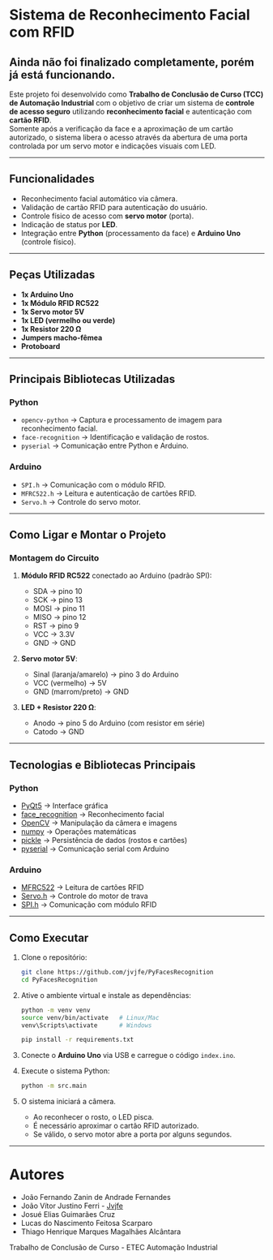 # Sistema de Reconhecimento Facial com RFID
## Ainda não foi finalizado completamente, porém já está funcionando.

Este projeto foi desenvolvido como **Trabalho de Conclusão de Curso (TCC) de Automação Industrial** com o objetivo de criar um sistema de **controle de acesso seguro** utilizando **reconhecimento facial** e autenticação com **cartão RFID**.  
Somente após a verificação da face e a aproximação de um cartão autorizado, o sistema libera o acesso através da abertura de uma porta controlada por um servo motor e indicações visuais com LED.

---

## Funcionalidades
- Reconhecimento facial automático via câmera.
- Validação de cartão RFID para autenticação do usuário.
- Controle físico de acesso com **servo motor** (porta).
- Indicação de status por **LED**.
- Integração entre **Python** (processamento da face) e **Arduino Uno** (controle físico).

---

## Peças Utilizadas
- **1x Arduino Uno**
- **1x Módulo RFID RC522**
- **1x Servo motor 5V**
- **1x LED (vermelho ou verde)**
- **1x Resistor 220 Ω**
- **Jumpers macho-fêmea**
- **Protoboard**

---

## Principais Bibliotecas Utilizadas

### Python
- `opencv-python` → Captura e processamento de imagem para reconhecimento facial.  
- `face-recognition` → Identificação e validação de rostos.  
- `pyserial` → Comunicação entre Python e Arduino.

### Arduino
- `SPI.h` → Comunicação com o módulo RFID.  
- `MFRC522.h` → Leitura e autenticação de cartões RFID.  
- `Servo.h` → Controle do servo motor.

---

## Como Ligar e Montar o Projeto

### Montagem do Circuito
1. **Módulo RFID RC522** conectado ao Arduino (padrão SPI):  
   - SDA → pino 10  
   - SCK → pino 13  
   - MOSI → pino 11  
   - MISO → pino 12  
   - RST → pino 9  
   - VCC → 3.3V  
   - GND → GND  

2. **Servo motor 5V**:  
   - Sinal (laranja/amarelo) → pino 3 do Arduino  
   - VCC (vermelho) → 5V  
   - GND (marrom/preto) → GND  

3. **LED + Resistor 220 Ω**:  
   - Anodo → pino 5 do Arduino (com resistor em série)  
   - Catodo → GND  

---
## Tecnologias e Bibliotecas Principais

### Python
- [PyQt5](https://pypi.org/project/PyQt5/) → Interface gráfica  
- [face_recognition](https://github.com/ageitgey/face_recognition) → Reconhecimento facial  
- [OpenCV](https://opencv.org/) → Manipulação da câmera e imagens  
- [numpy](https://numpy.org/) → Operações matemáticas  
- [pickle](https://docs.python.org/3/library/pickle.html) → Persistência de dados (rostos e cartões)  
- [pyserial](https://pyserial.readthedocs.io/) → Comunicação serial com Arduino  

### Arduino
- [MFRC522](https://github.com/miguelbalboa/rfid) → Leitura de cartões RFID  
- [Servo.h](https://www.arduino.cc/en/reference/servo) → Controle do motor de trava  
- [SPI.h](https://www.arduino.cc/en/reference/SPI) → Comunicação com módulo RFID  

---

## Como Executar

1. Clone o repositório:

    ```bash
   git clone https://github.com/jvjfe/PyFacesRecognition
   cd PyFacesRecognition
    ````

2. Ative o ambiente virtual e instale as dependências:

   ```bash
   python -m venv venv
   source venv/bin/activate   # Linux/Mac
   venv\Scripts\activate      # Windows

   pip install -r requirements.txt
   ```
3. Conecte o **Arduino Uno** via USB e carregue o código `index.ino`.

4. Execute o sistema Python:

   ```bash
   python -m src.main         
   ```

5. O sistema iniciará a câmera.

   * Ao reconhecer o rosto, o LED pisca.
   * É necessário aproximar o cartão RFID autorizado.
   * Se válido, o servo motor abre a porta por alguns segundos.

---

# Autores

* João Fernando Zanin de Andrade Fernandes
* João Vítor Justino Ferri - [Jvjfe](https://github.com/jvjfe)
* Josué Elias Guimarães Cruz
* Lucas do Nascimento Feitosa Scarparo
* Thiago Henrique Marques Magalhães Alcântara

Trabalho de Conclusão de Curso - ETEC Automação Industrial